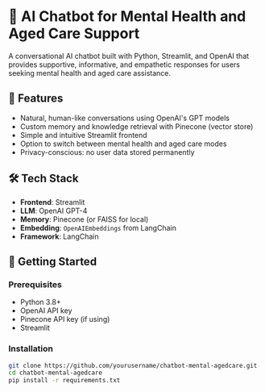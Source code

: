 # 🤖 AI Chatbot for Mental Health and Aged Care Support
A conversational AI chatbot built with Python, Streamlit, and OpenAI that provides supportive, informative, and empathetic responses for users seeking mental health and aged care assistance.

## 🌟 Features

- Natural, human-like conversations using OpenAI's GPT models
- Custom memory and knowledge retrieval with Pinecone (vector store)
- Simple and intuitive Streamlit frontend
- Option to switch between mental health and aged care modes
- Privacy-conscious: no user data stored permanently

## 🛠️ Tech Stack

- **Frontend**: Streamlit
- **LLM**: OpenAI GPT-4
- **Memory**: Pinecone (or FAISS for local)
- **Embedding**: `OpenAIEmbeddings` from LangChain
- **Framework**: LangChain

## 🚀 Getting Started

### Prerequisites

- Python 3.8+
- OpenAI API key
- Pinecone API key (if using)
- Streamlit

### Installation

```bash
git clone https://github.com/yourusername/chatbot-mental-agedcare.git
cd chatbot-mental-agedcare
pip install -r requirements.txt



